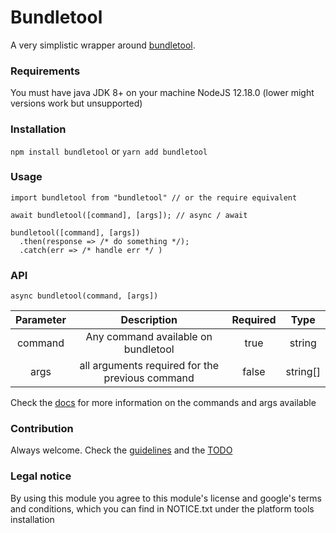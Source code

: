 # Bundletool

A very simplistic wrapper around [bundletool](https://developer.android.com/studio/command-line/bundletool).

### Requirements

You must have java JDK 8+ on your machine
NodeJS 12.18.0 (lower might versions work but unsupported)

### Installation

`npm install bundletool`
or
`yarn add bundletool`

### Usage

```
import bundletool from "bundletool" // or the require equivalent

await bundletool([command], [args]); // async / await

bundletool([command], [args])
  .then(response => /* do something */);
  .catch(err => /* handle err */ )
```

### API

`async bundletool(command, [args])`

| Parameter |                   Description                   | Required |   Type   |
| :-------: | :---------------------------------------------: | :------: | :------: |
|  command  |       Any command available on bundletool       |   true   |  string  |
|   args    | all arguments required for the previous command |  false   | string[] |

Check the [docs](https://developer.android.com/studio/command-line/bundletool) for more information on the commands and args available

### Contribution

Always welcome. Check the [guidelines](https://github.com/Ribeiro-Tiago/bundletool/master/CONTRIBUTION) and the [TODO](https://github.com/Ribeiro-Tiago/bundletool/master/TODO.md)

### Legal notice

By using this module you agree to this module's license and google's terms and conditions, which you can find in NOTICE.txt under the platform tools installation
